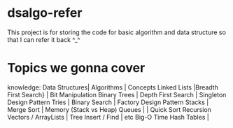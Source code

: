 # dsalgo-refer
This project is for storing the code for basic algorithm and data structure so that I can refer it back ^_^

Topics we gonna cover
=============================
knowledge:
Data Structures| Algorithms | Concepts
Linked Lists    |Breadth First Search}   | Bit Manipulation
Binary Trees |    Depth First Search     | Singleton Design Pattern
Tries        |   Binary Search           | Factory Design Pattern
Stacks       | Merge Sort                | Memory (Stack vs Heap)
Queues       |                           | Quick Sort Recursion
Vectors / 
ArrayLists   | Tree Insert / Find        |  etc Big-O Time
Hash Tables  |
